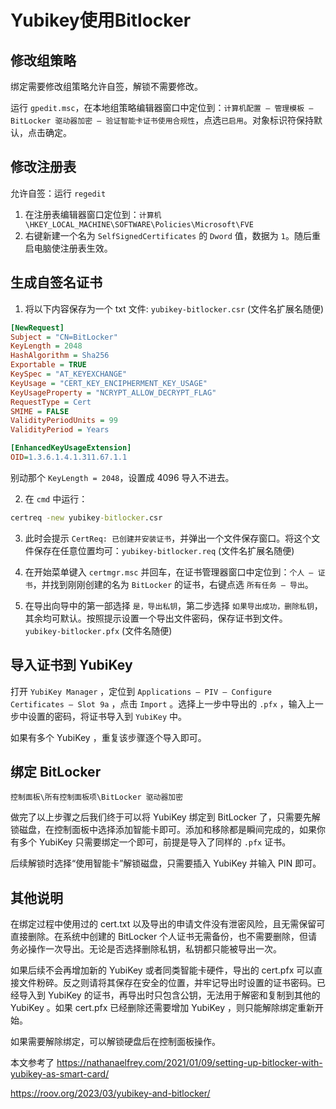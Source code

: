 # Yubikey使用Bitlocker

## 修改组策略

绑定需要修改组策略允许自签，解锁不需要修改。

运行 `gpedit.msc`，在本地组策略编辑器窗口中定位到：`计算机配置 – 管理模板 – BitLocker 驱动器加密 – 验证智能卡证书使用合规性`，点选`已启用`。对象标识符保持默认，点击确定。

## 修改注册表

允许自签：运行 `regedit`

1. 在注册表编辑器窗口定位到：`计算机\HKEY_LOCAL_MACHINE\SOFTWARE\Policies\Microsoft\FVE`
2. 右键新建一个名为 `SelfSignedCertificates` 的 `Dword` 值，数据为 `1`。随后重启电脑使注册表生效。

## 生成自签名证书

1. 将以下内容保存为一个 txt 文件: `yubikey-bitlocker.csr` (文件名扩展名随便)

```ini
[NewRequest]
Subject = "CN=BitLocker"
KeyLength = 2048
HashAlgorithm = Sha256
Exportable = TRUE
KeySpec = "AT_KEYEXCHANGE"
KeyUsage = "CERT_KEY_ENCIPHERMENT_KEY_USAGE"
KeyUsageProperty = "NCRYPT_ALLOW_DECRYPT_FLAG"
RequestType = Cert
SMIME = FALSE
ValidityPeriodUnits = 99
ValidityPeriod = Years

[EnhancedKeyUsageExtension]
OID=1.3.6.1.4.1.311.67.1.1
```

别动那个 `KeyLength = 2048`，设置成 4096 导入不进去。

2. 在 `cmd` 中运行：

```cmd
certreq -new yubikey-bitlocker.csr
```

3. 此时会提示 `CertReq: 已创建并安装证书`，并弹出一个文件保存窗口。将这个文件保存在任意位置均可：`yubikey-bitlocker.req` (文件名扩展名随便)

4. 在开始菜单键入 `certmgr.msc` 并回车，在证书管理器窗口中定位到：`个人 – 证书`，并找到刚刚创建的名为 `BitLocker` 的证书，右键点选 `所有任务 – 导出`。

5. 在导出向导中的第一部选择 `是，导出私钥`，第二步选择 `如果导出成功，删除私钥`，其余均可默认。按照提示设置一个导出文件密码，保存证书到文件。 `yubikey-bitlocker.pfx` (文件名随便)

## 导入证书到 YubiKey

打开 `YubiKey Manager` ，定位到 `Applications – PIV – Configure Certificates – Slot 9a` ，点击 `Import` 。选择上一步中导出的 `.pfx` ，输入上一步中设置的密码，将证书导入到 `YubiKey` 中。

如果有多个 YubiKey ，重复该步骤逐个导入即可。

## 绑定 BitLocker

`控制面板\所有控制面板项\BitLocker 驱动器加密`

做完了以上步骤之后我们终于可以将 YubiKey 绑定到 BitLocker 了，只需要先解锁磁盘，在控制面板中选择添加智能卡即可。添加和移除都是瞬间完成的，如果你有多个 YubiKey 只需要绑定一个即可，前提是导入了同样的 `.pfx` 证书。

后续解锁时选择“使用智能卡”解锁磁盘，只需要插入 YubiKey 并输入 PIN 即可。

## 其他说明

在绑定过程中使用过的 cert.txt 以及导出的申请文件没有泄密风险，且无需保留可直接删除。在系统中创建的 BitLocker 个人证书无需备份，也不需要删除，但请务必操作一次导出。无论是否选择删除私钥，私钥都只能被导出一次。

如果后续不会再增加新的 YubiKey 或者同类智能卡硬件，导出的 cert.pfx 可以直接文件粉碎。反之则请将其保存在安全的位置，并牢记导出时设置的证书密码。已经导入到 YubiKey 的证书，再导出时只包含公钥，无法用于解密和复制到其他的 YubiKey 。如果 cert.pfx 已经删除还需要增加 YubiKey ，则只能解除绑定重新开始。

如果需要解除绑定，可以解锁硬盘后在控制面板操作。

本文参考了 https://nathanaelfrey.com/2021/01/09/setting-up-bitlocker-with-yubikey-as-smart-card/

https://roov.org/2023/03/yubikey-and-bitlocker/
